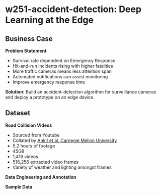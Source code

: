 # w251-accident-detection: Deep Learning at the Edge
## Business Case
**Problem Statement**
* Survival rate dependent on Emergency Response
* Hit-and-run incidents rising with higher fatalities
* More traffic cameras means less attention span
* Automated notifications can assist monitoring
* Improve emergency response time

**Solution:** Build an accident-detection algorithm for surveillance cameras and deploy a prototype on an edge device.

## Dataset

**Road Collision Videos**
* Sourced from Youtube
* Collated by [Ankit et al, Carnegie Mellon University](https://www.researchgate.net/publication/327732949_Accident_Forecasting_in_CCTV_Traffic_Camera_Videos)
* 5.2 hours of footage
* 45GB
* 1,416 videos
* 518,256 extracted video frames
* Variety of weather and lighting amongst frames

**Data Engineering and Annotation**

**Sample Data**
